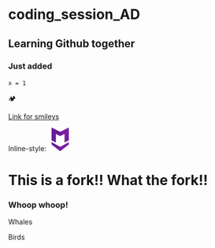 # coding_session_AD
## Learning Github together

### Just added


```
x = 1
```
🏕️

[Link for smileys](https://github.com/ikatyang/emoji-cheat-sheet/blob/master/README.md)

Inline-style: 
![alt text](https://github.com/adam-p/markdown-here/raw/master/src/common/images/icon48.png "Logo Title Text 1")



This is a fork!! What the fork!! 
=======
### Whoop whoop!

Whales

Birds
